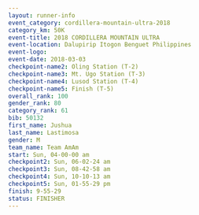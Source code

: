 ```yaml
---
layout: runner-info 
event_category: cordillera-mountain-ultra-2018 
category_km: 50K 
event-title: 2018 CORDILLERA MOUNTAIN ULTRA 
event-location: Dalupirip Itogon Benguet Philippines 
event-logo: 
event-date: 2018-03-03 
checkpoint-name2: Oling Station (T-2) 
checkpoint-name3: Mt. Ugo Station (T-3) 
checkpoint-name4: Lusod Station (T-4) 
checkpoint-name5: Finish (T-5) 
overall_rank: 100
gender_rank: 80
category_rank: 61
bib: 50132
first_name: Jushua
last_name: Lastimosa
gender: M
team_name: Team AmAm
start: Sun, 04-00-00 am
checkpoint2: Sun, 06-02-24 am
checkpoint3: Sun, 08-42-58 am
checkpoint4: Sun, 10-10-13 am
checkpoint5: Sun, 01-55-29 pm
finish: 9-55-29
status: FINISHER
---
```

